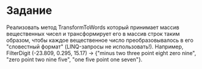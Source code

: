 # Задание
Реализовать метод TransformToWords который принимает массив вещественных чисел и трансформирует его в массив строк таким образом, чтобы каждое вещественное число преобразовывалось в его "словестный формат" (LINQ-запросы не использовать!). Например, FilterDigit (-23.809, 0.295, 15.17) -> {"minus two three point eight zero nine", "zero point two nine five", "one five point one seven"}.